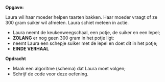 **Opgave:** 

Laura wil haar moeder helpen taarten bakken. 
Haar moeder vraagt of ze 300 gram suiker wil afmeten. Laura schiet meteen in actie. 

* Laura neemt de keukenweegschaal, een potje, de suiker en een lepel; 
* **ZOLANG** er nog geen 300 gram in het potje ligt: 
* neemt Laura een schepje suiker met de lepel en doet dit in het potje; 
* **EINDE VERHAAL**

**Opdracht**

* Maak een algoritme (schema) dat Laura moet volgen; 
* Schrijf de code voor deze oefening. 